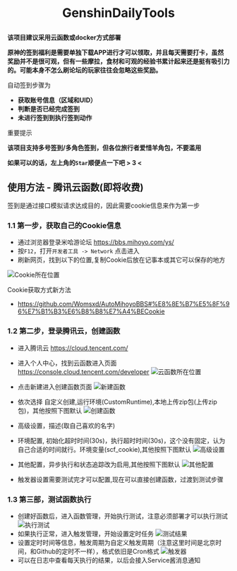 <h1 align="center">

GenshinDailyTools

</h1>

**该项目建议采用云函数或docker方式部署**

**原神的签到福利是需要单独下载APP进行才可以领取，并且每天需要打卡，虽然奖励并不是很可观，但有一些摩拉，食材和可观的经验书累计起来还是挺有吸引力的。可能本身不怎么刷论坛的玩家往往会忽略这些奖励。**

自动签到步骤为
* **获取账号信息（区域和UID）**
* **判断是否已经完成签到**
* **未进行签到到执行签到动作**

重要提示

**该项目支持多号签到/多角色签到，但各位旅行者爱惜羊角包，不要滥用**

**如果可以的话，左上角的```Star```顺便点一下吧 > 3 <**

## 使用方法 - 腾讯云函数(即将收费)
签到是通过接口模拟请求达成目的，因此需要cookie信息来作为第一步

### 1.1 第一步，获取自己的Cookie信息
- 通过浏览器登录米哈游论坛 https://bbs.mihoyo.com/ys/
- 按```F12```，打开```开发者工具 -> Network``` 点击进入
- 刷新网页，找到以下的位置,复制Cookie后放在记事本或其它可以保存的地方

![Cookie所在位置](https://cdn.jsdelivr.net/gh/yinghualuowu/SakuraWallpaper@e6384d0/cnblog/head/genshin/cookie.png)

Cookie获取方式新方法
- https://github.com/Womsxd/AutoMihoyoBBS#%E8%8E%B7%E5%8F%96%E7%B1%B3%E6%B8%B8%E7%A4%BECookie

### 1.2 第二步，登录腾讯云，创建函数
- 进入腾讯云 https://cloud.tencent.com/
- 进入个人中心，找到云函数进入页面 https://console.cloud.tencent.com/developer
![云函数所在位置](https://cdn.jsdelivr.net/gh/yinghualuowu/SakuraWallpaper@e6384d0/cnblog/head/genshin/scf.png)

- 点击新建进入创建函数页面
![新建函数](https://cdn.jsdelivr.net/gh/yinghualuowu/SakuraWallpaper@e6384d0/cnblog/head/genshin/scf-new.png)
- 依次选择 自定义创建,运行环境(CustomRuntime),本地上传zip包(上传zip包)，其他按照下图默认
![创建函数](https://cdn.jsdelivr.net/gh/yinghualuowu/SakuraWallpaper@e6384d0/cnblog/head/genshin/scf-config.png)
- 高级设置，描述(取自己喜欢的名字)
- 环境配置, 初始化超时时间(30s)，执行超时时间(30s)，这个没有固定，认为自己合适的时间就行。环境变量(scf_cookie),其他按照下图默认
![高级设置](https://cdn.jsdelivr.net/gh/yinghualuowu/SakuraWallpaper@e6384d0/cnblog/head/genshin/scf-ad-config.png)
- 其他配置，异步执行和状态追踪改为启用,其他按照下图默认
![其他配置](https://cdn.jsdelivr.net/gh/yinghualuowu/SakuraWallpaper@e6384d0/cnblog/head/genshin/scf-other-config.png)
- 触发器设置需要测试完才可以配置,现在可以直接创建函数，过渡到测试步骤

### 1.3 第三部，测试函数执行
- 创建好函数后，进入函数管理，开始执行测试，注意必须部署才可以执行测试
![执行测试](https://cdn.jsdelivr.net/gh/yinghualuowu/SakuraWallpaper@e6384d0/cnblog/head/genshin/scf-test-run.png)
- 如果执行正常，进入触发管理，开始设置定时任务
![测试结果](https://cdn.jsdelivr.net/gh/yinghualuowu/SakuraWallpaper@e6384d0/cnblog/head/genshin/scf-test-run-result.png)
- 设置定时时间等信息，触发周期为自定义触发周期（注意这里时间是北京时间，和Github的定时不一样），格式依旧是Cron格式
![触发器](https://cdn.jsdelivr.net/gh/yinghualuowu/SakuraWallpaper@e6384d0/cnblog/head/genshin/scf-event.png)
- 可以在日志中查看每天执行的结果，以后会接入Service酱消息通知
